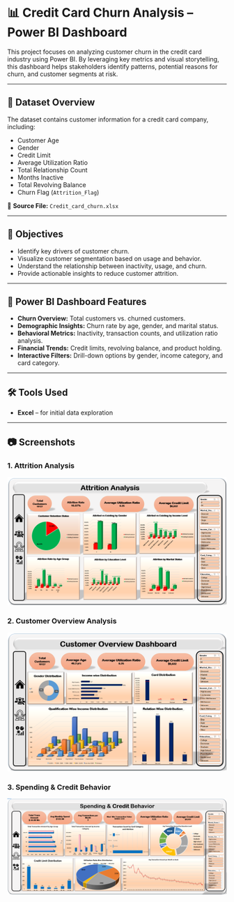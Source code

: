 # 📊 Credit Card Churn Analysis – Power BI Dashboard

This project focuses on analyzing customer churn in the credit card industry using Power BI. By leveraging key metrics and visual storytelling, this dashboard helps stakeholders identify patterns, potential reasons for churn, and customer segments at risk.

---

## 📁 Dataset Overview

The dataset contains customer information for a credit card company, including:

- Customer Age  
- Gender  
- Credit Limit  
- Average Utilization Ratio  
- Total Relationship Count  
- Months Inactive  
- Total Revolving Balance  
- Churn Flag (`Attrition_Flag`)

📌 **Source File:** `Credit_card_churn.xlsx`

---

## 🎯 Objectives

- Identify key drivers of customer churn.
- Visualize customer segmentation based on usage and behavior.
- Understand the relationship between inactivity, usage, and churn.
- Provide actionable insights to reduce customer attrition.

---

## 📌 Power BI Dashboard Features

- **Churn Overview:** Total customers vs. churned customers.
- **Demographic Insights:** Churn rate by age, gender, and marital status.
- **Behavioral Metrics:** Inactivity, transaction counts, and utilization ratio analysis.
- **Financial Trends:** Credit limits, revolving balance, and product holding.
- **Interactive Filters:** Drill-down options by gender, income category, and card category.

---

## 🛠 Tools Used

- **Excel** – for initial data exploration  

---

## 📷 Screenshots

### 1. Attrition Analysis
![Attrition Analysis](images/Attrition%20Analysis.png)

### 2. Customer Overview Analysis
![Customer Overview](images/Customer%20Overview%20Analysis.png)

### 3. Spending & Credit Behavior
![Spending & Credit Behavior](images/Spending%20%26%20Credit%20Behavior.png)

